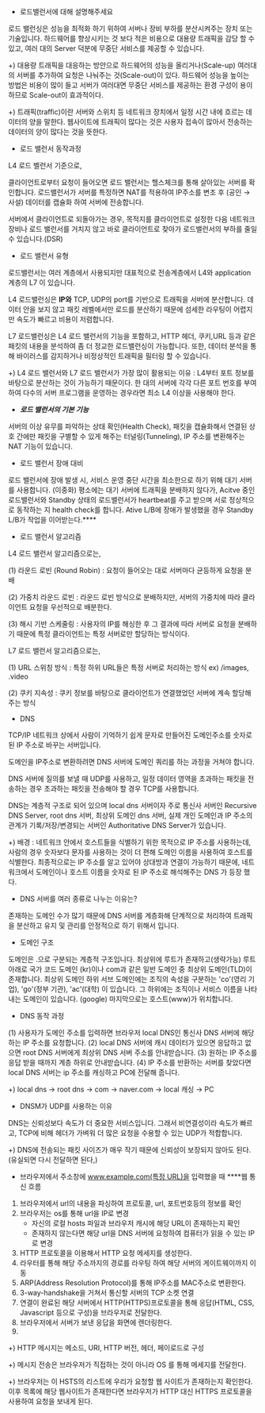 - 로드밸런서에 대해 설명해주세요

로드 밸런싱은 성능을 최적화 하기 위하여 서버나 장비 부하를 분산시켜주는 장치 또는 기술입니다. 하드웨어를 향상시키는 것 보다 적은 비용으로 대용량 트래픽을 감당 할 수 있고, 여러 대의 Server 덕분에 무중단 서비스를 제공할 수 있습니다. <br>

+) 대용량 트래픽을 대응하는 방안으로 하드웨어의 성능을 올리거나(Scale-up) 여러대의 서버를 추가하여 요청은 나눠주는 것(Scale-out)이 있다. 하드웨어 성능을 높이는 방법은 비용이 많이 들고 서버가 여러대면 무중단 서비스를 제공하는 환경 구성이 용이하므로 Scale-out이 효과적이다.

+) 트래픽(traffic)이란 서버와 스위치 등 네트워크 장치에서 일정 시간 내에 흐르는 데이터의 양을 말한다. 웹사이트에 트래픽이 많다는 것은 사용자 접속이 많아서 전송하는 데이터의 양이 많다는 것을 뜻한다.

- 로드 밸런서 동작과정

L4 로드 벨런서 기준으로, <br>

클라이언트로부터 요청이 들어오면 로드 밸런서는 헬스체크를 통해 살아있는 서버를 확인합니다. 로드밸런서가 서버를 특정하면 NAT를 적용하여 IP주소를 변조 후 (공인 → 사설) 데이터를 캡슐화 하여 서버에 전송합니다.  <br>

서버에서 클라이언트로 되돌아가는 경우, 목적지를 클라이언트로 설정한 다음 네트워크 장비나 로드 밸런서를 거치지 않고 바로 클라이언트로 찾아가 로드밸런서의 부하를 줄일 수 있습니다.(DSR)

- 로드 밸런서 유형

로드밸런서는 여러 계층에서 사용되지만 대표적으로 전송계층에서  L4와 application 계층의 L7 이 있습니다.  <br>

L4 로드밸런싱은 **IP와** TCP, UDP의 port를 기반으로 트래픽을 서버에 분산합니다. 데이터 안을 보지 않고 패킷 레벨에서만 로드를 분산하기 때문에 섬세한 라우팅이 어렵지만 속도가 빠르고 비용이 저렴합니다. <br>

L7 로드밸런싱은 L4 로드 밸런서의 기능을 포함하고, HTTP 헤더, 쿠키,URL 등과 같은 패킷의 내용을 분석하여  좀 더 정교한 로드밸런싱이 가능합니다.  또한, 데이터 분석을 통해 바이러스를 감지하거나 비정상적인 트래픽을 필터링 할 수 있습니다.

+) L4 로드 밸런서와 L7 로드 밸런서가 가장 많이 활용되는 이유 : L4부터 포트 정보를 바탕으로 분산하는 것이 가능하기 때문이다. 한 대의 서버에 각각 다른 포트 번호를 부여하여 다수의 서버 프로그램을 운영하는 경우라면 최소 L4 이상을 사용해야 한다.

- *****로드 밸런서의 기본 기능*****

서버의 이상 유무를 파악하는 상태 확인(Health Check), 패킷을 캡슐화해서 연결된 상호 간에만 패킷을 구별할 수 있게 해주는 터널링(Tunneling), IP 주소를 변환해주는 NAT 기능이 있습니다.

- 로드 밸런서 장애 대비

로드 밸런서에 장애 발생 시, 서비스 운영 중단 시간을 최소한으로 하기 위해 대기 서버를 사용합니다. (이중화)  평소에는 대기 서버에 트래픽을 분배하지 않다가, Acitve 중인 로드밸런서와 Standby 상태의 로드밸런서가 heartbeat를 주고 받으며 서로 정상적으로 동작하는 지 health check를 합니다. Ative L/B에 장애가 발생했을 경우 Standby L/B가 작업을 이어받는다.****

- 로드 밸런서 알고리즘

L4 로드 밸런서 알고리즘으로는, <br>

(1) 라운드 로빈 (Round Robin) : 요청이 들어오는 대로 서버마다 균등하게 요청을 분배 <br>

(2) 가중치 라운드 로빈 : 라운드 로빈 방식으로 분배하지만, 서버의 가중치에 따라 클라이언트 요청을 우선적으로 배분한다. <br>

(3) 해시 기반 스케줄링 : 사용자의 IP를 해싱한 후 그 결과에 따라 서버로 요청을 분배하기 때문에 특정 클라이언트는 특정 서버로만 할당하는 방식이다. <br>

L7 로드 밸런서 알고리즘으로는, <br>

(1) URL 스위칭 방식 : 특정 하위 URL들은 특정 서버로 처리하는 방식 ex) /images, .video <br>

(2) 쿠키 지속성 : 쿠키 정보를 바탕으로 클라이언트가 연결했었던 서버에 계속 할당해 주는 방식

- DNS

TCP/IP 네트워크 상에서 사람이 기억하기 쉽게 문자로 만들어진 도메인주소를 숫자로된 IP 주소로 바꾸는 서버입니다.   <br>

도메인을 IP주소로 변환하려면 DNS 서버에 도메인 쿼리를 하는 과정을 거쳐야 합니다.

DNS 서버에 질의를 보낼 때 UDP를 사용하고, 일정 데이터 영역을 초과하는 패킷을 전송하는 경우 초과하는 패킷을 전송해야 할 경우 TCP를 사용합니다. <br>

DNS는 계층적 구조로 되어 있으며 local dns 서버이자 주로 통신사 서버인 Recursive DNS Server, root dns 서버, 최상위 도메인 dns 서버, 실제 개인 도메인과 IP 주소의 관계가 기록/저장/변경되는 서버인 Authoritative DNS Server가 있습니다.

+) 배경 : 네트워크 안에서 호스트들을 식별하기 위한 목적으로 IP 주소를 사용하는데, 사람의 경우 숫자보다 문자를 사용하는 것이 더 편해 도메인 이름을 사용하여 호스트를 식별한다. 최종적으로는 IP 주소를 알고 있어야 상대방과 연결이 가능하기 때문에, 네트워크에서 도메인이나 호스트 이름을 숫자로 된 IP 주소로 해석해주는 DNS 가 등장 했다.

- DNS 서버를 여러 종류로 나누는 이유는?

존재하는 도메인 수가 많기 때문에 DNS 서버를 계층화해 단계적으로 처리하여 트래픽을 분산하고 유지 및 관리를 안정적으로 하기 위해서 입니다.

- 도메인 구조

도메인은 .으로 구분되는 계층적 구조입니다. 최상위에 루트가 존재하고(생략가능) 루트 아래로 국가 코드 도메인 (kr)이나 com과 같은 일반 도메인 중 최상위 도메인(TLD)이 존재합니다. 최상위 도메인 하위 서브 도메인에는 조직의 속성을 구분하는 'co'(영리 기업), 'go'(정부 기관), 'ac'(대학) 이 있습니다. 그 하위에는 조직이나 서비스 이름을 나타내는 도메인이 있습니다. (google) 마지막으로는 호스트(www)가 위치합니다.

- DNS 동작 과정

(1) 사용자가 도메인 주소를 입력하면 브라우저 local DNS인 통신사 DNS 서버에 해당하는 IP 주소를 요청합니다. (2) local DNS 서버에 캐시 데이터가 있으면 응답하고 없으면 root DNS 서버에게 최상위 DNS 서버 주소를 안내받습니다. (3) 원하는 IP 주소를 응답 받을 때까지 계층 하위로 안내받습니다. (4) IP 주소를 반환하는 서버를 찾았다면 local DNS 서버는 ip 주소를 캐싱하고 PC에 전달해 줍니다.

+) local dns → root dns → com → naver.com → local 캐싱 → PC

- DNSM가 UDP를 사용하는 이유

DNS는 신뢰성보다 속도가 더 중요한 서비스입니다. 그래서 비연결성이라 속도가 빠르고, TCP에 비해 헤더가 가벼워 더 많은 요청을 수용할 수 있는 UDP가 적합합니다. 

+) DNS에 전송되는 패킷 사이즈가 매우 작기 때문에 신뢰성이 보장되지 않아도 된다. (유실되면 다시 전달하면 된다,)

- 브라우저에서 주소창에 www.example.com(특정 URL)을 입력했을 때 ****웹 통신 흐름
1. 브라우저에서 url의 내용을 파싱하여 프로토콜, url, 포트번호등의 정보를 확인 
2. 브라우저는 os를 통해 url을 IP로 변경
    - 자신의 로컬 hosts 파일과 브라우저 캐시에 해당 URL이 존재하는지 확인
    - 존재하지 않는다면 해당 url을 DNS 서버에 요청하여 컴퓨터가 읽을 수 있는 IP로 변경
3. HTTP 프로토콜을 이용해서 HTTP 요청 메세지를 생성한다.
4. 라우터를 통해 해당 주소까지의 경로를 라우팅 하여 해당 서버의 게이트웨이까지 이동
5. ARP(Address Resolution Protocol)를 통해 IP주소를 MAC주소로 변환한다.
6. 3-way-handshake을 거쳐서 통신할 서버의 TCP 소켓 연결
7. 연결이 완료된 해당 서버에서 HTTP(HTTPS)프로토콜을 통해 응답(HTML, CSS, Javascript 등으로 구성)을 브라우저로 전달한다.
8. 브라우저에서 서버가 보낸 응답을 화면에 렌더링한다.
9. 

+) HTTP 메시지는 메소드, URI, HTTP 버전, 헤더, 페이로드로 구성

+) 메시지 전송은 브라우저가 직접하는 것이 아니라 OS 를 통해 메세지를 전달한다.

+) 브라우저는 이 HSTS의 리스트에 우리가 요청할 웹 사이트가 존재하는지 확인한다. 이후 목록에 해당 웹사이트가 존재한다면 브라우저가 HTTP 대신 HTTPS 프로토콜을 사용하여 요청을 보내게 된다.
